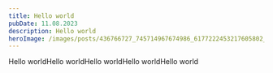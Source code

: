 ```yaml
---
title: Hello world
pubDate: 11.08.2023
description: Hello world
heroImage: /images/posts/436766727_745714967674986_6177222453217605802_n.jpg
---
```

Hello worldHello worldHello worldHello worldHello world
